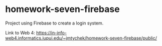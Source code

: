# homework-seven-firebase

Project using Firebase to create a login system.

Link to Web 4: https://in-info-web4.informatics.iupui.edu/~jmtychek/homework-seven-firebase/public/
